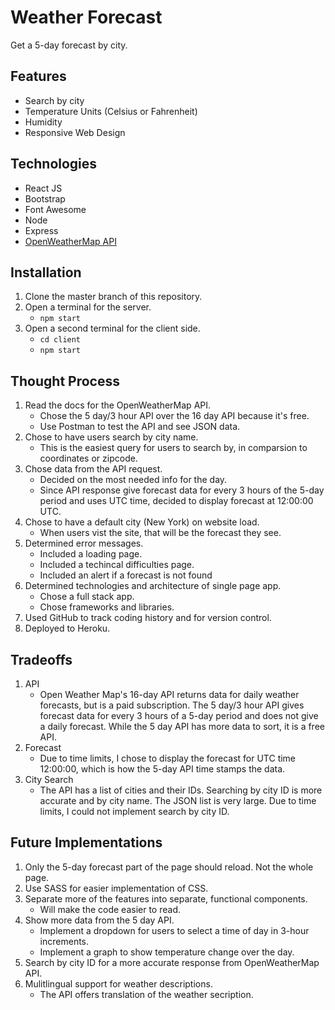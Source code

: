 # Weather Forecast

Get a 5-day forecast by city.

## Features

* Search by city
* Temperature Units (Celsius or Fahrenheit)
* Humidity
* Responsive Web Design 

## Technologies

* React JS
* Bootstrap
* Font Awesome
* Node
* Express
* [OpenWeatherMap API](https://openweathermap.org/api)

## Installation

1. Clone the master branch of this repository.
2. Open a terminal for the server.
    * `npm start`
3. Open a second terminal for the client side.
    * `cd client`
    * `npm start`

## Thought Process

1. Read the docs for the OpenWeatherMap API.
    * Chose the 5 day/3 hour API over the 16 day API because it's free.
    * Use Postman to test the API and see JSON data.
2. Chose to have users search by city name.
    * This is the easiest query for users to search by, in comparsion to coordinates or zipcode.
3. Chose data from the API request.
    * Decided on the most needed info for the day.
    * Since API response give forecast data for every 3 hours of the 5-day period and uses UTC time, decided to display forecast at 12:00:00 UTC.
4. Chose to have a default city (New York) on website load.
    * When users vist the site, that will be the forecast they see. 
5. Determined error messages.
    * Included a loading page.
    * Included a techincal difficulties page.
    * Included an alert if a forecast is not found
6. Determined technologies and architecture of single page app.
    * Chose a full stack app.
    * Chose frameworks and libraries.
7. Used GitHub to track coding history and for version control.
8. Deployed to Heroku.

## Tradeoffs 

1. API
    * Open Weather Map's 16-day API returns data for daily weather forecasts, but is a paid subscription. The 5 day/3 hour API gives forecast data for every 3 hours of a 5-day period and does not give a daily forecast. While the 5 day API has more data to sort, it is a free API.
2. Forecast
    * Due to time limits, I chose to display the forecast for UTC time 12:00:00, which is how the 5-day API time stamps the data.
3. City Search
    * The API has a list of cities and their IDs. Searching by city ID is more accurate and by city name. The JSON list is very large. Due to time limits, I could not implement search by city ID.

## Future Implementations

1. Only the 5-day forecast part of the page should reload. Not the whole page.
2. Use SASS for easier implementation of CSS.
3. Separate more of the features into separate, functional components.
    * Will make the code easier to read.
4. Show more data from the 5 day API.
    * Implement a dropdown for users to select a time of day in 3-hour increments.
    * Implement a graph to show temperature change over the day.
5. Search by city ID for a more accurate response from OpenWeatherMap API.
6. Mulitlingual support for weather descriptions.
    * The API offers translation of the weather secription.